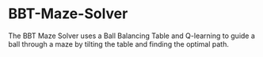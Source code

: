# BBT-Maze-Solver
The BBT Maze Solver uses a Ball Balancing Table and Q-learning to guide a ball through a maze by tilting the table and finding the optimal path.
